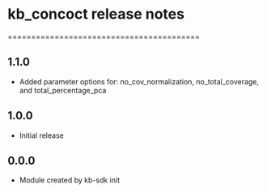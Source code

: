 # kb_concoct release notes
=========================================

1.1.0
-----
* Added parameter options for: no_cov_normalization, no_total_coverage, and total_percentage_pca

1.0.0
-----
* Initial release

0.0.0
-----
* Module created by kb-sdk init
